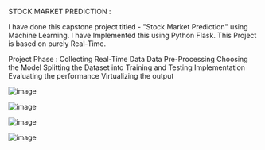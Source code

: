 STOCK MARKET PREDICTION :

I have done this capstone project titled - "Stock Market Prediction" using Machine Learning. I have Implemented this using Python Flask. This Project is based on purely Real-Time. 

Project Phase :
Collecting Real-Time Data
Data Pre-Processing 
Choosing the Model
Splitting the Dataset into Training and Testing
Implementation
Evaluating the performance
Virtualizing the output 

![image](https://github.com/dineshkumarDK47/Stock-market-prediction/assets/65418912/1c4aa66c-d98b-4086-975c-dde58ed8010b)

![image](https://github.com/dineshkumarDK47/Stock-market-prediction/assets/65418912/c58275ff-07aa-4467-9718-ad169fa0d54a)

![image](https://github.com/dineshkumarDK47/Stock-market-prediction/assets/65418912/f8b8e92e-f4e2-4462-9f5a-e120dc8c05fa)

![image](https://github.com/dineshkumarDK47/Stock-market-prediction/assets/65418912/7137b5cb-146b-44c9-ad66-8b24648ca764)
